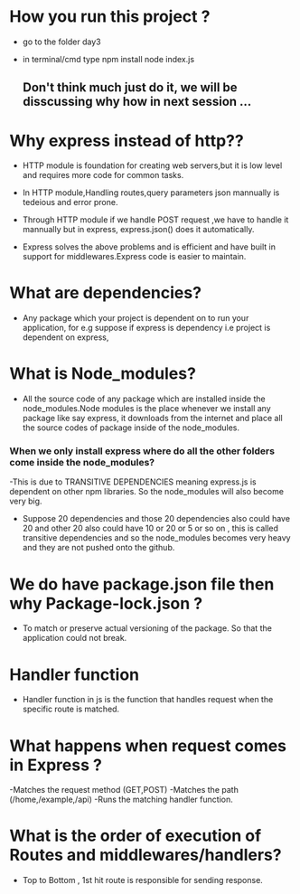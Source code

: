 # How you run this project ?

- go to the folder day3
- in terminal/cmd type
  npm install
  node index.js

  ## Don't think much just do it, we will be disscussing why how in next session ...

# Why express instead of http??

- HTTP module is foundation for creating web servers,but it is low level and requires more code for common tasks.

- In HTTP module,Handling routes,query parameters json mannually is tedeious and error prone.

- Through HTTP module if we handle POST request ,we have to handle it mannually but in express,
  express.json() does it automatically.

- Express solves the above problems and is efficient and have built in support for middlewares.Express code
  is easier to maintain.

# What are dependencies?

- Any package which your project is dependent on to run your application, for e.g suppose if express is dependency i.e project is dependent on express,

# What is Node_modules?

- All the source code of any package which are installed inside the node_modules.Node modules is the place whenever we install any package like say express, it downloads from the internet and place all the source codes of package inside of the node_modules.

### When we only install express where do all the other folders come inside the node_modules?

-This is due to TRANSITIVE DEPENDENCIES meaning express.js is dependent on other npm libraries. So the node_modules will also become very big.

- Suppose 20 dependencies and those 20 dependencies also could have 20 and other 20 also could have 10 or 20 or 5 or so on , this is called transitive dependencies and so the node_modules becomes very heavy and they are not pushed onto the github.

# We do have package.json file then why Package-lock.json ?

- To match or preserve actual versioning of the package. So that the application could not break.

# Handler function

- Handler function in js is the function that handles request when the specific route is matched.

# What happens when request comes in Express ?

-Matches the request method (GET,POST)
-Matches the path (/home,/example,/api)
-Runs the matching handler function.

# What is the order of execution of Routes and middlewares/handlers?

- Top to Bottom , 1st hit route is responsible for sending response.
